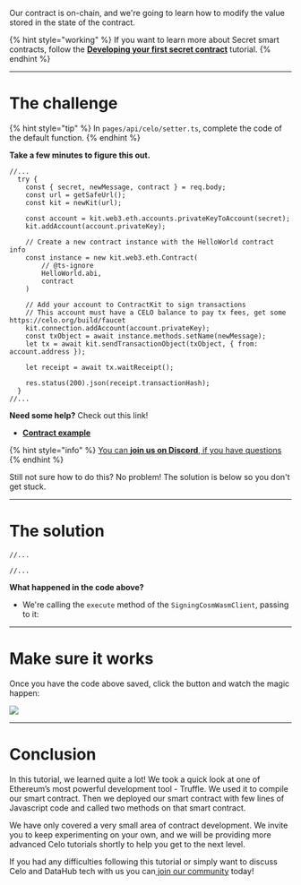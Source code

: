 Our contract is on-chain, and we're going to learn how to modify the value stored in the state of the contract. 

{% hint style="working" %}
If you want to learn more about Secret smart contracts, follow the [**Developing your first secret contract**](https://learn.figment.io/tutorials/creating-a-secret-contract-from-scratch) tutorial.
{% endhint %}

----------------------------------

# The challenge

{% hint style="tip" %}
In `pages/api/celo/setter.ts`, complete the code of the default function. 
{% endhint %}

**Take a few minutes to figure this out.**

```tsx
//...
  try {
    const { secret, newMessage, contract } = req.body;
    const url = getSafeUrl();
    const kit = newKit(url);

    const account = kit.web3.eth.accounts.privateKeyToAccount(secret);
    kit.addAccount(account.privateKey);

    // Create a new contract instance with the HelloWorld contract info
    const instance = new kit.web3.eth.Contract(
        // @ts-ignore
        HelloWorld.abi, 
        contract
    )

    // Add your account to ContractKit to sign transactions
    // This account must have a CELO balance to pay tx fees, get some https://celo.org/build/faucet
    kit.connection.addAccount(account.privateKey);
    const txObject = await instance.methods.setName(newMessage);
    let tx = await kit.sendTransactionObject(txObject, { from: account.address });

    let receipt = await tx.waitReceipt();

    res.status(200).json(receipt.transactionHash);
  }
//...
```

**Need some help?** Check out this link!
* [**Contract example**](https://github.com/enigmampc/SecretJS-Templates/tree/master/5_contracts)  

{% hint style="info" %}
[You can **join us on Discord**, if you have questions](https://discord.gg/fszyM7K)
{% endhint %}

Still not sure how to do this? No problem! The solution is below so you don't get stuck.

----------------------------------

# The solution

```tsx
//...

//...
```

**What happened in the code above?**
* We're calling the `execute` method of the `SigningCosmWasmClient`, passing to it:

----------------------------------

# Make sure it works

Once you have the code above saved, click the button and watch the magic happen:

![](../../../.gitbook/assets/pathways/celo/celo-setter.png)

----------------------------------

# Conclusion

In this tutorial, we learned quite a lot! We took a quick look at one of Ethereum’s most powerful development tool - Truffle. We used it to compile our smart contract. Then we deployed our smart contract with few lines of Javascript code and called two methods on that smart contract.

We have only covered a very small area of contract development. We invite you to keep experimenting on your own, and we will be providing more advanced Celo tutorials shortly to help you get to the next level.

If you had any difficulties following this tutorial or simply want to discuss Celo and DataHub tech with us you can[ join our community](https://discord.gg/Chhuv5zHy3) today!